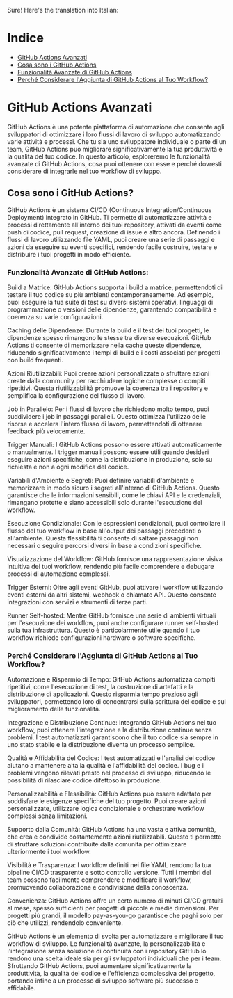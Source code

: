 Sure! Here's the translation into Italian:

# Indice

- [GitHub Actions Avanzati](#github-actions-avanzati)
- [Cosa sono i GitHub Actions](#cosa-sono-i-github-actions)
- [Funzionalità Avanzate di GitHub Actions](#funzionalità-avanzate-di-github-actions)
- [Perché Considerare l'Aggiunta di GitHub Actions al Tuo Workflow?](#perché-considerare-l-aggiunta-di-github-actions-al-tuo-workflow)

# GitHub Actions Avanzati

GitHub Actions è una potente piattaforma di automazione che consente agli sviluppatori di ottimizzare i loro flussi di lavoro di sviluppo automatizzando varie attività e processi. Che tu sia uno sviluppatore individuale o parte di un team, GitHub Actions può migliorare significativamente la tua produttività e la qualità del tuo codice. In questo articolo, esploreremo le funzionalità avanzate di GitHub Actions, cosa puoi ottenere con esse e perché dovresti considerare di integrarle nel tuo workflow di sviluppo.

## Cosa sono i GitHub Actions?
GitHub Actions è un sistema CI/CD (Continuous Integration/Continuous Deployment) integrato in GitHub. Ti permette di automatizzare attività e processi direttamente all'interno dei tuoi repository, attivati da eventi come push di codice, pull request, creazione di issue e altro ancora. Definendo i flussi di lavoro utilizzando file YAML, puoi creare una serie di passaggi e azioni da eseguire su eventi specifici, rendendo facile costruire, testare e distribuire i tuoi progetti in modo efficiente.

### Funzionalità Avanzate di GitHub Actions:
Build a Matrice: GitHub Actions supporta i build a matrice, permettendoti di testare il tuo codice su più ambienti contemporaneamente. Ad esempio, puoi eseguire la tua suite di test su diversi sistemi operativi, linguaggi di programmazione o versioni delle dipendenze, garantendo compatibilità e coerenza su varie configurazioni.

Caching delle Dipendenze: Durante la build e il test dei tuoi progetti, le dipendenze spesso rimangono le stesse tra diverse esecuzioni. GitHub Actions ti consente di memorizzare nella cache queste dipendenze, riducendo significativamente i tempi di build e i costi associati per progetti con build frequenti.

Azioni Riutilizzabili: Puoi creare azioni personalizzate o sfruttare azioni create dalla community per racchiudere logiche complesse o compiti ripetitivi. Questa riutilizzabilità promuove la coerenza tra i repository e semplifica la configurazione del flusso di lavoro.

Job in Parallelo: Per i flussi di lavoro che richiedono molto tempo, puoi suddividere i job in passaggi paralleli. Questo ottimizza l'utilizzo delle risorse e accelera l'intero flusso di lavoro, permettendoti di ottenere feedback più velocemente.

Trigger Manuali: I GitHub Actions possono essere attivati automaticamente o manualmente. I trigger manuali possono essere utili quando desideri eseguire azioni specifiche, come la distribuzione in produzione, solo su richiesta e non a ogni modifica del codice.

Variabili d'Ambiente e Segreti: Puoi definire variabili d'ambiente e memorizzare in modo sicuro i segreti all'interno di GitHub Actions. Questo garantisce che le informazioni sensibili, come le chiavi API e le credenziali, rimangano protette e siano accessibili solo durante l'esecuzione del workflow.

Esecuzione Condizionale: Con le espressioni condizionali, puoi controllare il flusso del tuo workflow in base all'output dei passaggi precedenti o all'ambiente. Questa flessibilità ti consente di saltare passaggi non necessari o seguire percorsi diversi in base a condizioni specifiche.

Visualizzazione del Workflow: GitHub fornisce una rappresentazione visiva intuitiva dei tuoi workflow, rendendo più facile comprendere e debugare processi di automazione complessi.

Trigger Esterni: Oltre agli eventi GitHub, puoi attivare i workflow utilizzando eventi esterni da altri sistemi, webhook o chiamate API. Questo consente integrazioni con servizi e strumenti di terze parti.

Runner Self-hosted: Mentre GitHub fornisce una serie di ambienti virtuali per l'esecuzione dei workflow, puoi anche configurare runner self-hosted sulla tua infrastruttura. Questo è particolarmente utile quando il tuo workflow richiede configurazioni hardware o software specifiche.

### Perché Considerare l'Aggiunta di GitHub Actions al Tuo Workflow?
Automazione e Risparmio di Tempo: GitHub Actions automatizza compiti ripetitivi, come l'esecuzione di test, la costruzione di artefatti e la distribuzione di applicazioni. Questo risparmia tempo prezioso agli sviluppatori, permettendo loro di concentrarsi sulla scrittura del codice e sul miglioramento delle funzionalità.

Integrazione e Distribuzione Continue: Integrando GitHub Actions nel tuo workflow, puoi ottenere l'integrazione e la distribuzione continue senza problemi. I test automatizzati garantiscono che il tuo codice sia sempre in uno stato stabile e la distribuzione diventa un processo semplice.

Qualità e Affidabilità del Codice: I test automatizzati e l'analisi del codice aiutano a mantenere alta la qualità e l'affidabilità del codice. I bug e i problemi vengono rilevati presto nel processo di sviluppo, riducendo le possibilità di rilasciare codice difettoso in produzione.

Personalizzabilità e Flessibilità: GitHub Actions può essere adattato per soddisfare le esigenze specifiche del tuo progetto. Puoi creare azioni personalizzate, utilizzare logica condizionale e orchestrare workflow complessi senza limitazioni.

Supporto dalla Comunità: GitHub Actions ha una vasta e attiva comunità, che crea e condivide costantemente azioni riutilizzabili. Questo ti permette di sfruttare soluzioni contribuite dalla comunità per ottimizzare ulteriormente i tuoi workflow.

Visibilità e Trasparenza: I workflow definiti nei file YAML rendono la tua pipeline CI/CD trasparente e sotto controllo versione. Tutti i membri del team possono facilmente comprendere e modificare il workflow, promuovendo collaborazione e condivisione della conoscenza.

Convenienza: GitHub Actions offre un certo numero di minuti CI/CD gratuiti al mese, spesso sufficienti per progetti di piccole e medie dimensioni. Per progetti più grandi, il modello pay-as-you-go garantisce che paghi solo per ciò che utilizzi, rendendolo conveniente.

GitHub Actions è un elemento di svolta per automatizzare e migliorare il tuo workflow di sviluppo. Le funzionalità avanzate, la personalizzabilità e l'integrazione senza soluzione di continuità con i repository GitHub lo rendono una scelta ideale sia per gli sviluppatori individuali che per i team. Sfruttando GitHub Actions, puoi aumentare significativamente la produttività, la qualità del codice e l'efficienza complessiva del progetto, portando infine a un processo di sviluppo software più successo e affidabile.
